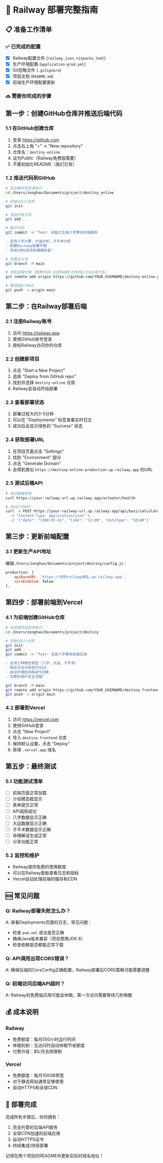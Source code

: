 # 🚀 Railway 部署完整指南

## 📋 准备工作清单

### ✅ 已完成的配置
- [x] Railway配置文件 (`railway.json`, `nixpacks.toml`)
- [x] 生产环境配置 (`application-prod.yml`)
- [x] Git忽略文件 (`.gitignore`)
- [x] 项目文档 (`README.md`)
- [x] 前端生产环境配置更新

### 🔜 需要你完成的步骤

## 第一步：创建GitHub仓库并推送后端代码

### 1.1 在GitHub创建仓库
1. 登录 https://github.com
2. 点击右上角 "+" → "New repository"
3. 仓库名：`destiny-online`
4. 设为Public（Railway免费版需要）
5. 不要初始化README（我们已有）

### 1.2 推送代码到GitHub
```bash
# 在后端项目目录执行
cd /Users/zenghao/Documents/project/destiny_online

# 初始化Git仓库
git init

# 添加所有文件
git add .

# 提交代码
git commit -m "feat: 初始化生辰八字算命后端服务

- 支持八字计算、大运分析、子平术分析
- 配置Railway部署环境
- 添加CORS支持和健康检查"

# 设置主分支
git branch -M main

# 添加远程仓库（替换YOUR_USERNAME为你的GitHub用户名）
git remote add origin https://github.com/YOUR_USERNAME/destiny-online.git

# 推送到GitHub
git push -u origin main
```

## 第二步：在Railway部署后端

### 2.1 注册Railway账号
1. 访问 https://railway.app
2. 使用GitHub账号登录
3. 授权Railway访问你的仓库

### 2.2 创建新项目
1. 点击 "Start a New Project"
2. 选择 "Deploy from GitHub repo"
3. 找到并选择 `destiny-online` 仓库
4. Railway会自动开始部署

### 2.3 查看部署状态
1. 部署过程大约3-5分钟
2. 可以在 "Deployments" 标签查看实时日志
3. 成功后会显示绿色的 "Success" 状态

### 2.4 获取部署URL
1. 在项目页面点击 "Settings"
2. 找到 "Environment" 部分
3. 点击 "Generate Domain"
4. 会得到类似 `https://destiny-online-production.up.railway.app` 的URL

### 2.5 测试后端API
```bash
# 测试健康检查
curl https://your-railway-url.up.railway.app/actuator/health

# 测试八字API
curl -X POST https://your-railway-url.up.railway.app/api/bazi/calculate \
  -H "Content-Type: application/json" \
  -d '{"date": "1990-01-01", "time": "12:00", "dateType": "SOLAR"}'
```

## 第三步：更新前端配置

### 3.1 更新生产API地址
编辑 `/Users/zenghao/Documents/project/destiny/config.js`：
```javascript
production: {
    apiBaseURL: 'https://你的railway域名.up.railway.app',
    corsEnabled: false
},
```

## 第四步：部署前端到Vercel

### 4.1 为前端创建GitHub仓库
```bash
# 在前端项目目录执行
cd /Users/zenghao/Documents/project/destiny

# 初始化Git仓库
git init
git add .
git commit -m "feat: 生辰八字算命前端应用

- 支持三种报告类型（八字、大运、子平术）
- 响应式设计和现代化UI
- 自动环境检测和API切换
- 完整的用户交互流程"

git branch -M main
git remote add origin https://github.com/YOUR_USERNAME/destiny-frontend.git
git push -u origin main
```

### 4.2 部署到Vercel
1. 访问 https://vercel.com
2. 使用GitHub登录
3. 点击 "New Project"
4. 导入 `destiny-frontend` 仓库
5. 保持默认设置，点击 "Deploy"
6. 获得 `.vercel.app` 域名

## 第五步：最终测试

### 5.1 功能测试清单
- [ ] 前端页面正常加载
- [ ] 介绍模态框显示
- [ ] 表单提交正常
- [ ] API调用成功
- [ ] 八字数据显示正确
- [ ] 大运数据显示正确  
- [ ] 子平术数据显示正确
- [ ] 命理解读生成正常
- [ ] 分享功能正常

### 5.2 监控和维护
- Railway提供免费的使用额度
- 可以在Railway面板查看日志和指标
- Vercel自动处理前端的缓存和CDN

## 🆘 常见问题

### Q: Railway部署失败怎么办？
A: 查看Deployments页面的日志，常见问题：
- 检查 `pom.xml` 语法是否正确
- 确保Java版本兼容（项目使用JDK 8）
- 检查依赖是否都能正常下载

### Q: API调用出现CORS错误？
A: 确保后端的CorsConfig正确配置，Railway部署后CORS策略可能需要调整

### Q: 前端访问后端API超时？
A: Railway的免费版应用可能会休眠，第一次访问需要等待几秒唤醒

## 💰 成本说明

### Railway
- 免费额度：每月500小时运行时间
- 休眠机制：无访问时自动休眠节省额度
- 付费升级：$5/月去除限制

### Vercel  
- 免费额度：每月100GB带宽
- 对于静态网站通常足够使用
- 自动HTTPS和全球CDN

## 🎉 部署完成

完成所有步骤后，你将拥有：
1. 完全托管的后端API服务
2. 全球CDN加速的前端应用
3. 自动HTTPS证书
4. 持续集成/持续部署

记得在两个项目的README中更新实际的域名地址！